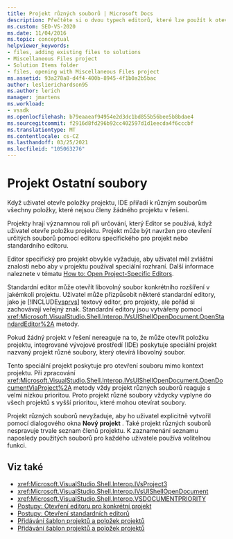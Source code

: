 ```yaml
---
title: Projekt různých souborů | Microsoft Docs
description: Přečtěte si o dvou typech editorů, které lze použít k otevření souborů v projektu sady Visual Studio a roli projektu v části určení editoru, který se má použít.
ms.custom: SEO-VS-2020
ms.date: 11/04/2016
ms.topic: conceptual
helpviewer_keywords:
- files, adding existing files to solutions
- Miscellaneous Files project
- Solution Items folder
- files, opening with Miscellaneous Files project
ms.assetid: 93a278a8-d4f4-400b-8945-4f1b0a2b5bac
author: leslierichardson95
ms.author: lerich
manager: jmartens
ms.workload:
- vssdk
ms.openlocfilehash: b79eaaeaf94954e2d3dc1bd855b56bee5b8bdae4
ms.sourcegitcommit: f2916d8fd296b92cc402597d1d1eecda4f6cccbf
ms.translationtype: MT
ms.contentlocale: cs-CZ
ms.lasthandoff: 03/25/2021
ms.locfileid: "105063276"
---
```

# <a name="miscellaneous-files-project"></a>Projekt Ostatní soubory
Když uživatel otevře položky projektu, IDE přiřadí k různým souborům všechny položky, které nejsou členy žádného projektu v řešení.

 Projekty hrají významnou roli při určování, který Editor se používá, když uživatel otevře položku projektu. Projekt může být navržen pro otevření určitých souborů pomocí editoru specifického pro projekt nebo standardního editoru.

 Editor specifický pro projekt obvykle vyžaduje, aby uživatel měl zvláštní znalosti nebo aby v projektu používal speciální rozhraní. Další informace naleznete v tématu [How to: Open Project-Specific Editors](../../extensibility/how-to-open-project-specific-editors.md).

 Standardní editor může otevřít libovolný soubor konkrétního rozšíření v jakémkoli projektu. Uživatel může přizpůsobit některé standardní editory, jako je [!INCLUDE[vsprvs](../../code-quality/includes/vsprvs_md.md)] textový editor, pro projekty, ale pořád si zachovávají veřejný znak. Standardní editory jsou vytvářeny pomocí <xref:Microsoft.VisualStudio.Shell.Interop.IVsUIShellOpenDocument.OpenStandardEditor%2A> metody.

 Pokud žádný projekt v řešení nereaguje na to, že může otevřít položku projektu, integrované vývojové prostředí (IDE) poskytuje speciální projekt nazvaný projekt různé soubory, který otevírá libovolný soubor.

 Tento speciální projekt poskytuje pro otevření souboru mimo kontext projektu. Při zpracování <xref:Microsoft.VisualStudio.Shell.Interop.IVsUIShellOpenDocument.OpenDocumentViaProject%2A> metody vždy projekt různých souborů reaguje s velmi nízkou prioritou. Proto projekt různé soubory vždycky vyplyne do všech projektů s vyšší prioritou, které mohou otevírat soubory.

 Projekt různých souborů nevyžaduje, aby ho uživatel explicitně vytvořil pomocí dialogového okna **Nový projekt** . Také projekt různých souborů nespravuje trvale seznam členů projektu. K zaznamenání seznamu naposledy použitých souborů pro každého uživatele používá volitelnou funkci.

## <a name="see-also"></a>Viz také
- <xref:Microsoft.VisualStudio.Shell.Interop.IVsProject3>
- <xref:Microsoft.VisualStudio.Shell.Interop.IVsUIShellOpenDocument>
- <xref:Microsoft.VisualStudio.Shell.Interop.VSDOCUMENTPRIORITY>
- [Postupy: Otevření editoru pro konkrétní projekt](../../extensibility/how-to-open-project-specific-editors.md)
- [Postupy: Otevření standardních editorů](../../extensibility/how-to-open-standard-editors.md)
- [Přidávání šablon projektů a položek projektů](../../extensibility/internals/adding-project-and-project-item-templates.md)
- [Přidávání šablon projektů a položek projektů](../../extensibility/internals/adding-project-and-project-item-templates.md)
